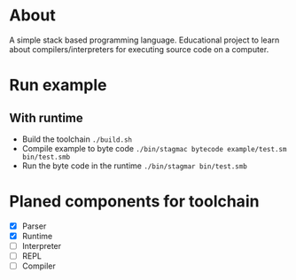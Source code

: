 # About

A simple stack based programming language.
Educational project to learn about compilers/interpreters for executing source code on a computer.

# Run example

## With runtime

- Build the toolchain `./build.sh`
- Compile example to byte code `./bin/stagmac bytecode example/test.sm bin/test.smb`
- Run the byte code in the runtime `./bin/stagmar bin/test.smb`


# Planed components for toolchain

- [x] Parser
- [x] Runtime
- [ ] Interpreter
- [ ] REPL
- [ ] Compiler
